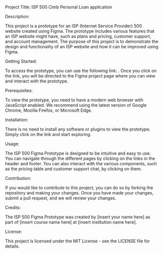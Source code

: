 Project Title: ISP 500 Cimb Personal Loan application

Description:

This project is a prototype for an ISP (Internet Service Provider) 500 website created using Figma. The prototype includes various features that an ISP website might have, such as plans and pricing, customer support, and account management. The purpose of this project is to demonstrate the design and functionality of an ISP website and how it can be improved using Figma.

Getting Started:

To access the prototype, you can use the following link: <insert link here>. Once you click on the link, you will be directed to the Figma project page where you can view and interact with the prototype.

Prerequisites:

To view the prototype, you need to have a modern web browser with JavaScript enabled. We recommend using the latest version of Google Chrome, Mozilla Firefox, or Microsoft Edge.

Installation:

There is no need to install any software or plugins to view the prototype. Simply click on the link and start exploring.

Usage:

The ISP 500 Figma Prototype is designed to be intuitive and easy to use. You can navigate through the different pages by clicking on the links in the header and footer. You can also interact with the various components, such as the pricing table and customer support chat, by clicking on them.

Contribution:

If you would like to contribute to this project, you can do so by forking the repository and making your changes. Once you have made your changes, submit a pull request, and we will review your changes.

Credits:

The ISP 500 Figma Prototype was created by [insert your name here] as part of [insert course name here] at [insert institution name here].

License:

This project is licensed under the MIT License - see the LICENSE file for details.

